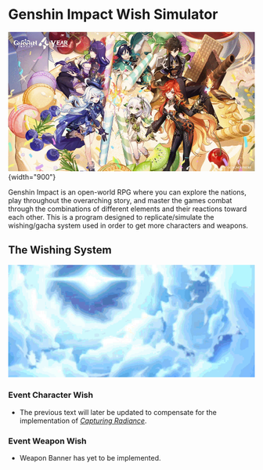 # Genshin Impact Wish Simulator

![](images/Version_5.0_Wallpaper.png){width="900"}

Genshin Impact is an open-world RPG where you can explore the nations, play throughout the overarching story, and master the games combat through the combinations of different elements and their reactions toward each other. This is a program designed to replicate/simulate the wishing/gacha system used in order to get more characters and weapons.

## The Wishing System

[![](images/wishing.gif)](https://keqingmains.com/qiqi/)

### Event Character Wish

-   The previous text will later be updated to compensate for the implementation of [*Capturing Radiance*](https://game8.co/games/Genshin-Impact/archives/468191).

### Event Weapon Wish

-   Weapon Banner has yet to be implemented.